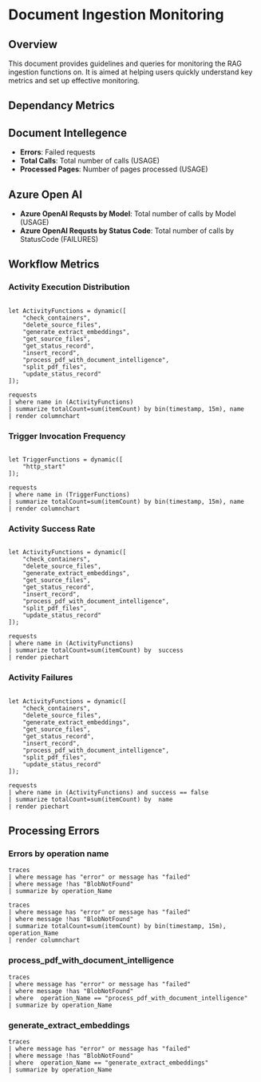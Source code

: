 # Document Ingestion Monitoring

## Overview

This document provides guidelines and queries for monitoring the RAG ingestion functions on. It is aimed at helping users quickly understand key metrics and set up effective monitoring.

## Dependancy Metrics

## Document Intellegence


- **Errors**: Failed requests
- **Total Calls**: Total number of calls (USAGE)
- **Processed Pages**: Number of pages processed (USAGE)

## Azure Open AI 

- **Azure OpenAI Requsts by Model**: Total number of calls by Model (USAGE)
- **Azure OpenAI Requsts by Status Code**: Total number of calls by StatusCode (FAILURES)

## Workflow Metrics


### Activity Execution Distribution

```kql

let ActivityFunctions = dynamic([
    "check_containers",
    "delete_source_files",
    "generate_extract_embeddings",
    "get_source_files",
    "get_status_record",
    "insert_record",
    "process_pdf_with_document_intelligence",
    "split_pdf_files",
    "update_status_record"
]);

requests
| where name in (ActivityFunctions)
| summarize totalCount=sum(itemCount) by bin(timestamp, 15m), name
| render columnchart 

```

### Trigger Invocation Frequency

```kql

let TriggerFunctions = dynamic([
    "http_start"
]);

requests
| where name in (TriggerFunctions)
| summarize totalCount=sum(itemCount) by bin(timestamp, 15m), name
| render columnchart 

```

### Activity Success Rate

```kql

let ActivityFunctions = dynamic([
    "check_containers",
    "delete_source_files",
    "generate_extract_embeddings",
    "get_source_files",
    "get_status_record",
    "insert_record",
    "process_pdf_with_document_intelligence",
    "split_pdf_files",
    "update_status_record"
]);

requests
| where name in (ActivityFunctions)
| summarize totalCount=sum(itemCount) by  success
| render piechart  

```

### Activity Failures

```kql

let ActivityFunctions = dynamic([
    "check_containers",
    "delete_source_files",
    "generate_extract_embeddings",
    "get_source_files",
    "get_status_record",
    "insert_record",
    "process_pdf_with_document_intelligence",
    "split_pdf_files",
    "update_status_record"
]);

requests
| where name in (ActivityFunctions) and success == false
| summarize totalCount=sum(itemCount) by  name
| render piechart  

```

## Processing Errors

### Errors by operation name

```kql
traces
| where message has "error" or message has "failed" 
| where message !has "BlobNotFound"
| summarize by operation_Name
```

```kql
traces
| where message has "error" or message has "failed" 
| where message !has "BlobNotFound"
| summarize totalCount=sum(itemCount) by bin(timestamp, 15m), operation_Name
| render columnchart
```

### process_pdf_with_document_intelligence

```kql
traces
| where message has "error" or message has "failed" 
| where message !has "BlobNotFound"
| where  operation_Name == "process_pdf_with_document_intelligence"
| summarize by operation_Name
```


### generate_extract_embeddings

```kql
traces
| where message has "error" or message has "failed" 
| where message !has "BlobNotFound"
| where  operation_Name == "generate_extract_embeddings"
| summarize by operation_Name
```